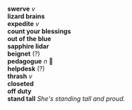 __swerve__ _v_  
__lizard brains__  
__expedite__ _v_  
__count your blessings__  
__out of the blue__  
__sapphire lidar__  
__beignet__ (?)  
__pedagogue__ _n_ :mega:  
__helpdesk__ (?)  
__thrash__ _v_  
__closeted__  
__off duty__  
__stand tall__ _She's standing tall and proud._  
